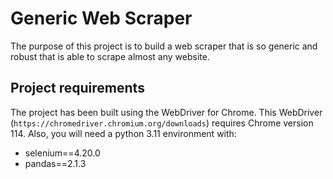 # Generic Web Scraper

The purpose of this project is to build  a web scraper that is so generic and robust that is able to scrape almost any website.

## Project requirements

The project has been built using the WebDriver for Chrome. This WebDriver (`https://chromedriver.chromium.org/downloads`) requires Chrome version 114.
Also, you will need a python 3.11 environment with:

- selenium==4.20.0
- pandas==2.1.3
